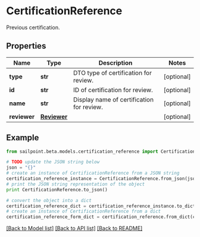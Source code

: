 # CertificationReference

Previous certification.

## Properties
Name | Type | Description | Notes
------------ | ------------- | ------------- | -------------
**type** | **str** | DTO type of certification for review. | [optional] 
**id** | **str** | ID of certification for review. | [optional] 
**name** | **str** | Display name of certification for review. | [optional] 
**reviewer** | [**Reviewer**](Reviewer.md) |  | [optional] 

## Example

```python
from sailpoint.beta.models.certification_reference import CertificationReference

# TODO update the JSON string below
json = "{}"
# create an instance of CertificationReference from a JSON string
certification_reference_instance = CertificationReference.from_json(json)
# print the JSON string representation of the object
print CertificationReference.to_json()

# convert the object into a dict
certification_reference_dict = certification_reference_instance.to_dict()
# create an instance of CertificationReference from a dict
certification_reference_form_dict = certification_reference.from_dict(certification_reference_dict)
```
[[Back to Model list]](../README.md#documentation-for-models) [[Back to API list]](../README.md#documentation-for-api-endpoints) [[Back to README]](../README.md)


